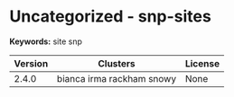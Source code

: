 # Uncategorized - snp-sites



**Keywords:** site snp



| Version | Clusters | License |
| ------- | -------- | ------- |
| 2.4.0 | bianca irma rackham snowy | None |

